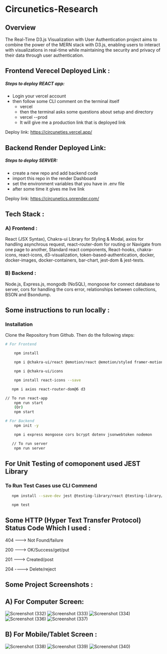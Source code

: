 # Circunetics-Research
## Overview
The Real-Time D3.js Visualization with User Authentication project aims to combine the power of the MERN stack with D3.js, enabling users to interact with visualizations in real-time while maintaining the security and privacy of their data through user authentication.

## Frontend Verecel Deployed Link :

##### Steps to deploy REACT app: 
  - Login your vercel account
  - then follow some CLI comment on the terminal itself
       - vercel
       - then the terminal asks some questions about setup and directory
       - vercel --prod
       - It will give me a production link that is deployed link

Deploy link: https://circuneties.vercel.app/


## Backend Render Deployed Link:

##### Steps to deploy SERVER:

 - create a new repo and add backend code
 - import this repo in the render Dashboard
 - set the environment variables that you have in .env file
 - after some time it gives me live link

Deploy link: https://circunetics.onrender.com/


## Tech Stack :

### A) Frontend :

React (JSX Syntax), Chakra-ui Library for Styling & Modal, axios for handling asynchrous request, react-router-dom for routing or Navigate from one page to another, Standard react components, React-hooks, chakra-icons, react-icons, d3-visualization, token-based-authentication, docker, docker-images, docker-containers, bar-chart, jest-dom & jest-tests.

### B) Backend :

Node.js, Express.js, mongodb (NoSQL), mongoose for connect database to server, cors for handling the cors error, relationships between collections, BSON and Bsondump.

## Some instructions to run locally :

### Installation

Clone the Repository from Github. Then do the following steps:

```bash
# For Frontend

    npm install

    npm i @chakra-ui/react @emotion/react @emotion/styled framer-motion

    npm i @chakra-ui/icons

    npm install react-icons --save

   npm i axios react-router-dom@6 d3

// To run react-app
    npm run start
    (Or)
    npm start

# For Backend
    npm init -y

    npm i express mongoose cors bcrypt dotenv jsonwebtoken nodemon

   // To run server
    npm run server
```

## For Unit Testing of comoponent used JEST Library
### To Run Test Cases use CLI Commend

```bash
   npm install --save-dev jest @testing-library/react @testing-library/jest-dom

   npm test
```

## Some HTTP (Hyper Text Transfer Protocol) Status Code Which I used :

404 ---> Not Found/failure

200 ---> OK/Success/get/put

201 ---> Created/post

204 ----> Delete/reject

## Some Project Screenshots :

## A) For Computer Screen:
![Screenshot (332)](https://github.com/Pushpendra-1697/Circunetics-Research/assets/104748364/ef53d54c-cb3c-48bb-8ac8-5099cdcc7f64)
![Screenshot (333)](https://github.com/Pushpendra-1697/Circunetics-Research/assets/104748364/6d38dfd5-0c60-4ff6-b2f2-9f0fc7ac8cc5)
![Screenshot (334)](https://github.com/Pushpendra-1697/Circunetics-Research/assets/104748364/efbb061a-3030-45fb-905c-a30bb206d666)
![Screenshot (336)](https://github.com/Pushpendra-1697/Circunetics-Research/assets/104748364/af4ddf4b-68e1-40d3-9542-dcbad4da560d)
![Screenshot (337)](https://github.com/Pushpendra-1697/Circunetics-Research/assets/104748364/b1dea55a-e0a0-4069-a791-f4d540d4eaa2)

## B) For Mobile/Tablet Screen :
![Screenshot (338)](https://github.com/Pushpendra-1697/Circunetics-Research/assets/104748364/0cfb7a27-60fb-4e7b-acc3-3cfaeb588d01)
![Screenshot (339)](https://github.com/Pushpendra-1697/Circunetics-Research/assets/104748364/5c81c2eb-857c-4a87-b8b1-4aa20de88026)
![Screenshot (340)](https://github.com/Pushpendra-1697/Circunetics-Research/assets/104748364/3dd31238-93d1-4516-9840-b507c145c61c)
